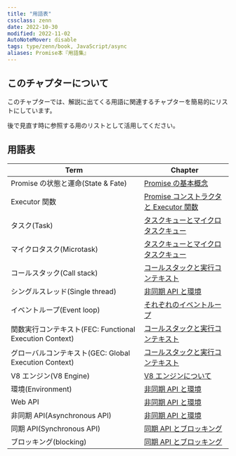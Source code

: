 ```yaml
---
title: "用語表"
cssclass: zenn
date: 2022-10-30
modified: 2022-11-02
AutoNoteMover: disable
tags: type/zenn/book, JavaScript/async
aliases: Promise本『用語集』
---
```


## このチャプターについて

このチャプターでは、解説に出てくる用語に関連するチャプターを簡易的にリストにしています。

後で見直す時に参照する用のリストとして活用してください。

## 用語表

Term | Chapter
---|---
Promise の状態と運命(State & Fate) | [Promise の基本概念](a-epasync-promise-basic-concept) |
Executor 関数 | [Promise コンストラクタと Executor 関数](3-epasync-promise-constructor-executor-func)
タスク(Task) | [タスクキューとマイクロタスクキュー](d-epasync-task-microtask-queues)
マイクロタスク(Microtask) | [タスクキューとマイクロタスクキュー](d-epasync-task-microtask-queues)
コールスタック(Call stack) | [コールスタックと実行コンテキスト](b-epasync-callstack-execution-context)
シングルスレッド(Single thread) | [非同期 API と環境](f-epasync-asynchronous-apis)
イベントループ(Event loop) | [それぞれのイベントループ](c-epasync-what-event-loop)
関数実行コンテキスト(FEC: Functional Execution Context) | [コールスタックと実行コンテキスト](b-epasync-callstack-execution-context)
グローバルコンテキスト(GEC: Global Execution Context) | [コールスタックと実行コンテキスト](b-epasync-callstack-execution-context)
V8 エンジン(V8 Engine) | [V8 エンジンについて](e-epasync-v8-engine)
環境(Environment) | [非同期 API と環境](f-epasync-asynchronous-apis)
Web API | [非同期 API と環境](f-epasync-asynchronous-apis)
非同期 API(Asynchronous API) | [非同期 API と環境](f-epasync-asynchronous-apis)
同期 API(Synchronous API) | [同期 API とブロッキング](f-epasync-synchronus-apis.md)
ブロッキング(blocking) | [同期 API とブロッキング](f-epasync-synchronus-apis.md)
